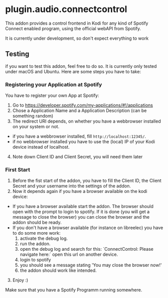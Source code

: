 # plugin.audio.connectcontrol

This addon provides a control frontend in Kodi for any kind of Spotify Connect enabled program, using the official webAPI from Spotify.

It is currently under development, so don't expect everything to work

## Testing

if you want to test this addon, feel free to do so.
It is currently only tested under macOS and Ubuntu.
Here are some steps you have to take:

### Registering your Application at Spotify

You have to register your own App at Spotify:

1. Go to <https://developer.spotify.com/my-applications/#!/applications>
2. Chose a Application Name and a Application Description (can be something random)
3. The redirect URI depends, on whether you have a webbrowser installed on your system or not.
  * if you have a webbrowser installed, fill `http://localhost:12345/`.
  * if no webbrowser installed you have to use the (local) IP of your Kodi device instead of localhost.
4. Note down Client ID and Client Secret, you will need them later

### First Start

1. Before the fist start of the addon, you have to fill the Client ID, the Client Secret and your username into the settings of the addon.
2. Now it depends again if you have a browser available on the kodi device:
  * If you have a browser available start the addon. The browser should open with the prompt to login to spotify. If it is done (you will get a message to close the browser) you can close the browser and the addon should be ready.
  * If you don't have a browser available (for instance on libreelec) you have to do some more work:
    1. activate the debug log.
    2. run the addon.
    3. open the debug log and search for this: ´ConnectControl: Please navigate here:´ open this url on another device.
    4. login to spotify
    5. you should see a message stating 'You may close the browser now!'
    6. the addon should work like intended.
3. Enjoy :)

Make sure that you have a Spotify Programm running somewhere.
